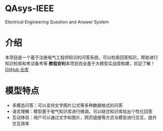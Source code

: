 # QAsys-IEEE
Electrical Engineering Question and Answer System
# 介绍
本项目是一个基于注册电气工程师知识的问答系统，可以检索回答知识，帮助进行知识检索和考试备考等
**教程安利**本项目完全基于大模型实战营构建，欢迎了解！ [GitHub 仓库](https://github.com/InternLM/Tutorial)
# 模型特点
- 多模态问答：可以支持文字图片公式等多种数据格式的问答
- 语言理解：模型基于电气知识库进行微调，可以结合知识库给出个性化回答
- 互动体验：用户可以通过文字和图片，网页链接等方式与模型进行交互，提升交互效率
